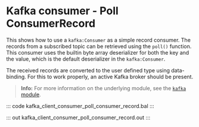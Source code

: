 # Kafka consumer - Poll ConsumerRecord

This shows how to use a `kafka:Consumer` as a simple record consumer. The records from a subscribed topic can be retrieved using the `poll()` function. This consumer uses the builtin byte array deserializer for both the key and the value, which is the default deserializer in the `kafka:Consumer`.

The received records are converted to the user defined type using data-binding. For this to work properly, an active Kafka broker should be present.

>**Info:** For more information on the underlying module,  see the [`kafka` module](https://lib.ballerina.io/ballerinax/kafka/latest).

::: code kafka_client_consumer_poll_consumer_record.bal :::

::: out kafka_client_consumer_poll_consumer_record.out :::

